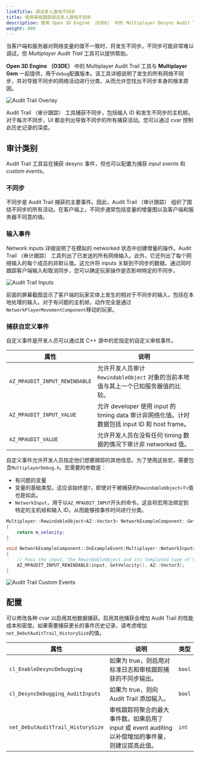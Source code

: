 ```yaml
---
linkTitle: 调试多人游戏不同步
title: 使用审核跟踪调试多人游戏不同步
description: 使用 Open 3D Engine （O3DE） 中的 Multiplayer Desync Audit Trail 工具分析和调试多人游戏不同步。
weight: 800
---
```


当客户端和服务器对网络变量的值不一致时，将发生不同步。不同步可能非常难以调试，但 *Multiplayer Audit Trail* 工具可以提供帮助。

**Open 3D Engine （O3DE）** 中的 Multiplayer Audit Trail 工具与 **Multiplayer Gem** 一起提供，用于`debug`配置版本。该工具详细说明了发生的所有网络不同步，并对导致不同步的网络活动进行分类，从而允许您找出不同步本身的根本原因。

![Audit Trail Overlay](/images/user-guide/networking/multiplayer/audit_trail_default.png)

Audit Trail （审计跟踪） 工具捕获不同步，包括输入 ID 和发生不同步的主机帧。对于每次不同步，UI 都会列出导致不同步的所有捕获活动。您可以通过 cvar 控制此历史记录的深度。

## 审计类别

Audit Trail 工具旨在捕获 desync 事件，但也可以配置为捕获 *input events* 和 *custom events*。

### 不同步

不同步是 Audit Trail 捕获的主要事件。因此，Audit Trail （审计跟踪） 组织了围绕不同步的所有活动。在客户端上，不同步通常包括变量的增量图以及客户端和服务器不同意的值。

### 输入事件

Network inputs 详细说明了在模拟的 networked 状态中创建增量的操作。Audit Trail （审计跟踪） 工具列出了已发送的所有网络输入。此外，它还列出了每个网络输入的每个成员的非默认值。这允许将 inputs 关联到不同步的数据。通过同时跟踪客户端输入和取消同步，您可以确定玩家操作是否影响特定的不同步。

![Audit Trail Inputs](/images/user-guide/networking/multiplayer/audit_trail_input.png)

前面的屏幕截图显示了客户端的玩家实体上发生的相对于不同步的输入，包括在本地处理的输入。对于有问题的主机帧，动作完全是通过 `NetworkPlayerMovementComponent`移动的玩家。

### 捕获自定义事件

自定义事件是开发人员可以通过其 C++ 源中的宏指定的自定义审核事件。

| 属性 | 说明 |
|---|---|
| `AZ_MPAUDIT_INPUT_REWINDABLE` | 允许开发人员审计 `RewindableObject` 对象的当前本地值与其上一个已知服务器值的比较。 |
| `AZ_MPAUDIT_INPUT_VALUE` | 允许 developer 使用 input 的 timing data 审计非网络化值。计时数据包括 input ID 和 host frame。 |
| `AZ_MPAUDIT_VALUE` | 允许开发人员在没有任何 timing 数据的情况下审计非 networked 值。 |

自定义事件允许开发人员指定他们想要跟踪的其他信息。为了使用这些宏，需要包含`MultiplayerDebug.h`。宏需要的参数是：

* 有问题的变量
* 变量的基础类型。这应该始终是`T`，即使对于被捕获的`RewindableObject<T>`值也是如此。
* `NetworkInput`，用于以`AZ_MPAUDIT_INPUT`开头的命令。这会将宏用法绑定到特定的主机帧和输入 ID，从而能够按事件时间进行分类。

```cpp
Multiplayer::RewindableObject<AZ::Vector3> NetworkExampleComponent::GetVelocity()
{
    return m_velocity;
}

void NetworkExampleComponent::OnExampleEvent(Multiplayer::NetworkInput& input)
{
    // Pass the input, the RewindableObject and its templated type of Vector3
    AZ_MPAUDIT_INPUT_REWINDABLE(input, GetVelocity(), AZ::Vector3);
}
```

![Audit Trail Custom Events](/images/user-guide/networking/multiplayer/audit_trail_event.png)

## 配置

可以修改各种 cvar 以启用其他数据捕获。启用其他捕获会增加 Audit Trail 的性能成本和密度。如果需要捕获更长的事件历史记录，请考虑增加`net_DebutAuditTrail_HistorySize`的值。

| 属性 | 说明 | 类型 |
|---|---|---|
| `cl_EnableDesyncDebugging` | 如果为 true，则启用对标准日志和审核跟踪捕获的不同步输出。 | `bool` |
| `cl_DesyncDebugging_AuditInputs` |如果为 true，则向 Audit Trail 添加输入。 | `bool` |
| `net_DebutAuditTrail_HistorySize` | 审核跟踪将聚合的最大事件数。如果启用了 input 或 event auditing 以补偿增加的事件量，则建议提高此值。 | `int` |
